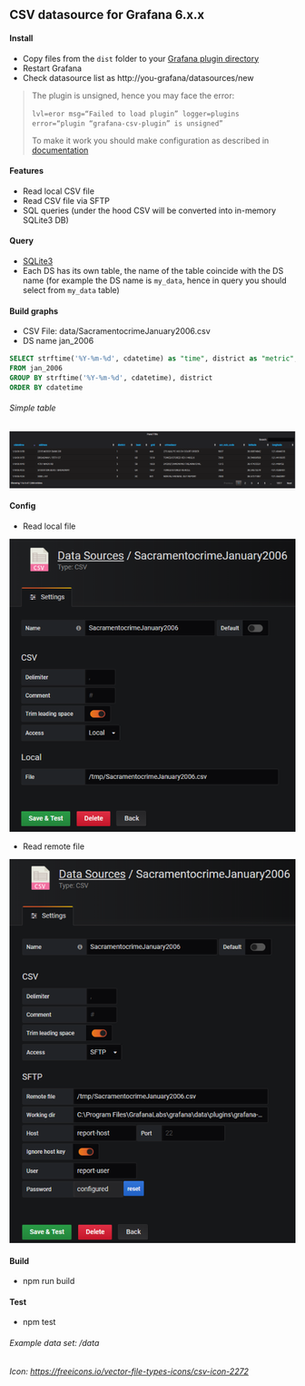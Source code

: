 ## CSV datasource for Grafana 6.x.x

#### Install
- Copy files from the `dist` folder to your [Grafana plugin directory](https://grafana.com/docs/grafana/latest/plugins/installation/#grafana-plugin-directory)
- Restart Grafana
- Check datasource list as http://you-grafana/datasources/new

> The plugin is unsigned, hence you may face the error:
>
> `lvl=eror msg=“Failed to load plugin” logger=plugins error=“plugin “grafana-csv-plugin” is unsigned”`
>
> To make it work you should make configuration as described in [documentation](https://grafana.com/docs/grafana/latest/installation/configuration/#allow-loading-unsigned-plugins)

#### Features
- Read local CSV file
- Read CSV file via SFTP
- SQL queries (under the hood CSV will be converted into in-memory SQLite3 DB)


#### Query
- [SQLite3](https://www.sqlite.org/index.html)
- Each DS has its own table, the name of the table coincide with the DS name (for example the DS name is `my_data`, hence in query you should select from `my_data` table)

#### Build graphs
- CSV File: data/SacramentocrimeJanuary2006.csv
- DS name jan_2006

```sql
SELECT strftime('%Y-%m-%d', cdatetime) as "time", district as "metric", count(*) as "value"
FROM jan_2006
GROUP BY strftime('%Y-%m-%d', cdatetime), district
ORDER BY cdatetime
```

###### Simple table

![](./doc/image/grid.png)

#### Config
- Read local file

![](./doc/image/config_local.png)

- Read remote file

![](./doc/image/config_sftp.png)

#### Build
- npm run build

#### Test
- npm test


###### Example data set: /data
###### Icon: https://freeicons.io/vector-file-types-icons/csv-icon-2272
